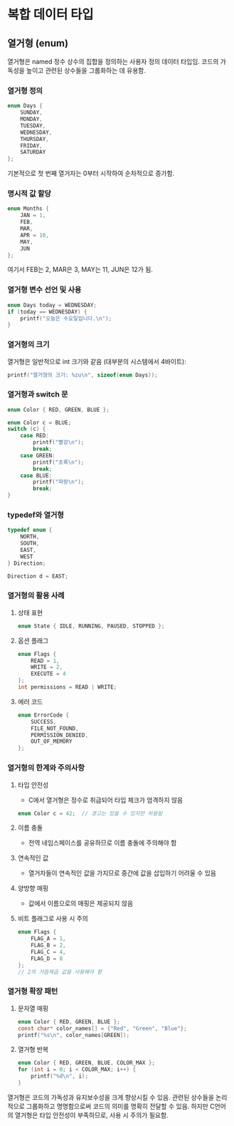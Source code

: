 # 복합 데이터 타입

## 열거형 (enum)

열거형은 named 정수 상수의 집합을 정의하는 사용자 정의 데이터 타입임. 코드의 가독성을 높이고 관련된 상수들을 그룹화하는 데 유용함.

### 열거형 정의

```c
enum Days {
    SUNDAY,
    MONDAY,
    TUESDAY,
    WEDNESDAY,
    THURSDAY,
    FRIDAY,
    SATURDAY
};
```

기본적으로 첫 번째 열거자는 0부터 시작하여 순차적으로 증가함.

### 명시적 값 할당

```c
enum Months {
    JAN = 1,
    FEB,
    MAR,
    APR = 10,
    MAY,
    JUN
};
```

여기서 FEB는 2, MAR은 3, MAY는 11, JUN은 12가 됨.

### 열거형 변수 선언 및 사용

```c
enum Days today = WEDNESDAY;
if (today == WEDNESDAY) {
    printf("오늘은 수요일입니다.\n");
}
```

### 열거형의 크기

열거형은 일반적으로 int 크기와 같음 (대부분의 시스템에서 4바이트):

```c
printf("열거형의 크기: %zu\n", sizeof(enum Days));
```

### 열거형과 switch 문

```c
enum Color { RED, GREEN, BLUE };

enum Color c = BLUE;
switch (c) {
    case RED:
        printf("빨강\n");
        break;
    case GREEN:
        printf("초록\n");
        break;
    case BLUE:
        printf("파랑\n");
        break;
}
```

### typedef와 열거형

```c
typedef enum {
    NORTH,
    SOUTH,
    EAST,
    WEST
} Direction;

Direction d = EAST;
```

### 열거형의 활용 사례

1. 상태 표현

   ```c
   enum State { IDLE, RUNNING, PAUSED, STOPPED };
   ```

2. 옵션 플래그

   ```c
   enum Flags {
       READ = 1,
       WRITE = 2,
       EXECUTE = 4
   };
   int permissions = READ | WRITE;
   ```

3. 에러 코드

   ```c
   enum ErrorCode {
       SUCCESS,
       FILE_NOT_FOUND,
       PERMISSION_DENIED,
       OUT_OF_MEMORY
   };
   ```

### 열거형의 한계와 주의사항

1. 타입 안전성
   - C에서 열거형은 정수로 취급되어 타입 체크가 엄격하지 않음

   ```c
   enum Color c = 42;  // 경고는 있을 수 있지만 허용됨
   ```

2. 이름 충돌
   - 전역 네임스페이스를 공유하므로 이름 충돌에 주의해야 함

3. 연속적인 값
   - 열거자들이 연속적인 값을 가지므로 중간에 값을 삽입하기 어려울 수 있음

4. 양방향 매핑
   - 값에서 이름으로의 매핑은 제공되지 않음

5. 비트 플래그로 사용 시 주의

   ```c
   enum Flags {
       FLAG_A = 1,
       FLAG_B = 2,
       FLAG_C = 4,
       FLAG_D = 8
   };
   // 2의 거듭제곱 값을 사용해야 함
   ```

### 열거형 확장 패턴

1. 문자열 매핑

   ```c
   enum Color { RED, GREEN, BLUE };
   const char* color_names[] = {"Red", "Green", "Blue"};
   printf("%s\n", color_names[GREEN]);
   ```

2. 열거형 반복

   ```c
   enum Color { RED, GREEN, BLUE, COLOR_MAX };
   for (int i = 0; i < COLOR_MAX; i++) {
       printf("%d\n", i);
   }
   ```

열거형은 코드의 가독성과 유지보수성을 크게 향상시킬 수 있음. 관련된 상수들을 논리적으로 그룹화하고 명명함으로써 코드의 의미를 명확히 전달할 수 있음. 하지만 C언어의 열거형은 타입 안전성이 부족하므로, 사용 시 주의가 필요함.

